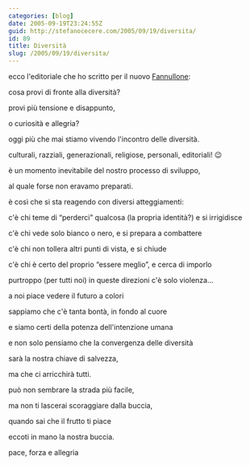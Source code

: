 ```yaml
---
categories: [blog]
date: 2005-09-19T23:24:55Z
guid: http://stefanocecere.com/2005/09/19/diversita/
id: 89
title: Diversità
slug: /2005/09/19/diversita/
---
```


ecco l'editoriale che ho scritto per il nuovo [Fannullone](http://www.ilfannullone.it):

cosa provi di fronte alla diversità?
  
provi più tensione e disappunto,
  
o curiosità e allegria?
  
oggi più che mai stiamo vivendo l'incontro delle diversità.
  
culturali, razziali, generazionali, religiose, personali, editoriali! 😉

è un momento inevitabile del nostro processo di sviluppo,
  
al quale forse non eravamo preparati.
  
è così che si sta reagendo con diversi atteggiamenti:
  
c'è chi teme di &#x201c;perderci&#x201d; qualcosa (la propria identità?) e si irrigidisce
  
c'è chi vede solo bianco o nero, e si prepara a combattere
  
c'è chi non tollera altri punti di vista, e si chiude
  
c'è chi è certo del proprio &#x201c;essere meglio&#x201d;, e cerca di imporlo
  
purtroppo (per tutti noi) in queste direzioni c'è solo violenza…

a noi piace vedere il futuro a colori
  
sappiamo che c'è tanta bontà, in fondo al cuore
  
e siamo certi della potenza dell'intenzione umana
  
e non solo pensiamo che la convergenza delle diversità
  
sarà la nostra chiave di salvezza,
  
ma che ci arricchirà tutti.

può non sembrare la strada più facile,
  
ma non ti lascerai scoraggiare dalla buccia,
   
quando sai che il frutto ti piace

eccoti in mano la nostra buccia.
  
pace, forza e allegria